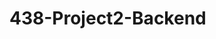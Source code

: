 # 438-Project2-Backend
<!-- 
Docker Notes (Alberto Rodriguez):
1) Make sure to move ot project root (where Dockerfile is) 

    - cd demo

2) Confirm the Dockerfile ENTRYPOINT is valid JSON 
    - tail -n +1 Dockerfile
        _ must end in " ENTRYPOINT ["java","-jar","app.jar"]" 

3) Rebuild a new Docker image (no cache)
    - ./gradlew bootJar

    Build image: 
        - docker build --no-cache --build-arg JAR_FILE='build/libs/demo-0.0.1-SNAPSHOT.jar' -t springboot-demo:clean .

4) Build the new image
    - docker run --rm -p 8080:8080 springboot-demo:clean
    -  check port :)

5) Test From another terminal
    - curl http://localhost:8080/
    - curl http://localhost:8080/greeting



    more notes: Now rebuild from the demo/ folder:
cd /Users/alberto/438-Project2-Backend/demo
./gradlew clean bootJar
docker build --no-cache --build-arg JAR_FILE='build/libs/demo-0.0.1-SNAPSHOT.jar' -t springboot-demo:webonly .
docker run --rm -p 8080:8080 springboot-demo:webonly


    Test (new terminal):
curl http://localhost:8080/
curl http://localhost:8080/spring
curl http://localhost:8080/greeting



Heroku: 
Set the app env var
export APP=alberto-demo-1760040975
heroku apps:info -a "$APP"
2) Make sure Spring binds to Heroku’s port
Do one of these (either is fine):
Option A — app config (recommended)
Create/edit demo/src/main/resources/application.properties:
server.port=${PORT:8080}
Option B — Docker only
Edit demo/Dockerfile so the final line is:
CMD ["sh","-lc","java $JAVA_OPTS -jar app.jar --server.port=$PORT"]
(If you already added one of these earlier, you’re good.)
3) Deploy from the demo/ folder (where your Dockerfile is)
cd 438-Project2-Backend/demo

heroku container:login
heroku container:push web -a "$APP"
heroku container:release web -a "$APP"
heroku logs --tail -a "$APP"
You’re looking for a log like:
Tomcat started on port <some-number> (http)
where <some-number> is not 8080 (it should be the $PORT Heroku assigned). Then:
heroku open -a "$APP"


->
